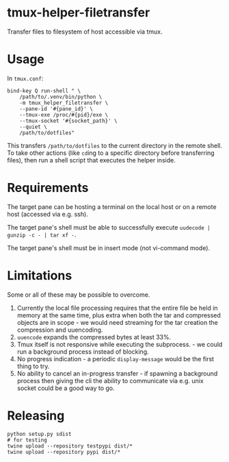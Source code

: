 # tmux-helper-filetransfer

Transfer files to filesystem of host accessible via tmux.

# Usage

In `tmux.conf`:

```
bind-key Q run-shell " \
    /path/to/.venv/bin/python \
    -m tmux_helper_filetransfer \
    --pane-id '#{pane_id}' \
    --tmux-exe /proc/#{pid}/exe \
    --tmux-socket '#{socket_path}' \
    --quiet \
    /path/to/dotfiles"
```

This transfers `/path/to/dotfiles` to the current directory in the remote
shell. To take other actions (like `cd`ing to a specific directory before
transferring files), then run a shell script that executes the
helper inside.

# Requirements

The target pane can be hosting a terminal on the local host or on a remote
host (accessed via e.g. ssh).

The target pane's shell must be able to successfully execute
`uudecode | gunzip -c - | tar xf -`.

The target pane's shell must be in insert mode (not vi-command mode).

# Limitations

Some or all of these may be possible to overcome.

1. Currently the local file processing requires that the entire file be held in
   memory at the same time, plus extra when both the tar and compressed objects
   are in scope - we would need streaming for the tar creation the compression
   and uuencoding.
2. `uuencode` expands the compressed bytes at least 33%.
3. Tmux itself is not responsive while executing the subprocess. - we could run
   a background process instead of blocking.
4. No progress indication - a periodic `display-message` would be the first
   thing to try.
5. No ability to cancel an in-progress transfer - if spawning a background
   process then giving the cli the ability to communicate via e.g. unix socket
   could be a good way to go.

# Releasing

```
python setup.py sdist
# for testing
twine upload --repository testpypi dist/*
twine upload --repository pypi dist/*
```
